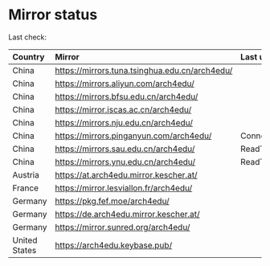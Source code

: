<script src="./time.js"></script>
# Mirror status
Last check: <script type="text/javascript">localize(1673166196.9155142);</script>

|Country|Mirror|Last update|
|:------|:-----|:----------|
|China|https://mirrors.tuna.tsinghua.edu.cn/arch4edu/|<script type="text/javascript">localize(1673159592);</script>|
|China|https://mirrors.aliyun.com/arch4edu/|<script type="text/javascript">localize(1673073110);</script>|
|China|https://mirrors.bfsu.edu.cn/arch4edu/|<script type="text/javascript">localize(1673116340);</script>|
|China|https://mirror.iscas.ac.cn/arch4edu/|<script type="text/javascript">localize(1673159592);</script>|
|China|https://mirrors.nju.edu.cn/arch4edu/|<script type="text/javascript">localize(1673116340);</script>|
|China|https://mirrors.pinganyun.com/arch4edu/|ConnectTimeout|
|China|https://mirrors.sau.edu.cn/arch4edu/|ReadTimeout|
|China|https://mirrors.ynu.edu.cn/arch4edu/|ReadTimeout|
|Austria|https://at.arch4edu.mirror.kescher.at/|<script type="text/javascript">localize(1673116340);</script>|
|France|https://mirror.lesviallon.fr/arch4edu/|<script type="text/javascript">localize(1673116340);</script>|
|Germany|https://pkg.fef.moe/arch4edu/|<script type="text/javascript">localize(1673116340);</script>|
|Germany|https://de.arch4edu.mirror.kescher.at/|<script type="text/javascript">localize(1673116340);</script>|
|Germany|https://mirror.sunred.org/arch4edu/|<script type="text/javascript">localize(1673116340);</script>|
|United States|https://arch4edu.keybase.pub/|<script type="text/javascript">localize(1673116340);</script>|

<script src="./tablefilter/tablefilter.js"></script>
<script src="./table.js"></script>